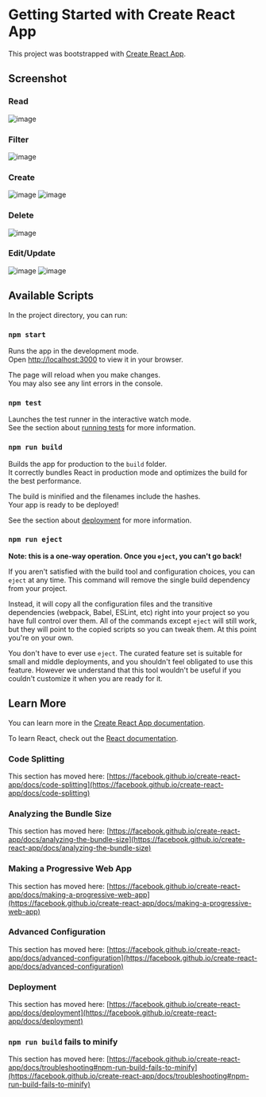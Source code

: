 # Getting Started with Create React App

This project was bootstrapped with [Create React App](https://github.com/facebook/create-react-app).

## Screenshot
### Read
![image](https://github.com/hlw-aryan/RosstechDashboard/assets/134946530/b2844ae3-4002-421a-b32e-8f276fa15829)
### Filter
![image](https://github.com/hlw-aryan/RosstechDashboard/assets/134946530/4f8c152a-96df-4170-b11d-7f8093cfe563)
### Create
![image](https://github.com/hlw-aryan/RosstechDashboard/assets/134946530/8aae3883-4408-4c05-a430-cabce2bf24e4)
![image](https://github.com/hlw-aryan/RosstechDashboard/assets/134946530/42e1885e-03d1-45ee-8645-b434adaef073)
### Delete
![image](https://github.com/hlw-aryan/RosstechDashboard/assets/134946530/33d3ab52-4e79-42bf-acef-2b3de66c648b)
### Edit/Update
![image](https://github.com/hlw-aryan/RosstechDashboard/assets/134946530/a0e84d26-4572-4085-b2f9-7aaafd5f1789)
![image](https://github.com/hlw-aryan/RosstechDashboard/assets/134946530/81be024c-585c-42fe-aa6f-37788e63ae37)




## Available Scripts

In the project directory, you can run:

### `npm start`

Runs the app in the development mode.\
Open [http://localhost:3000](http://localhost:3000) to view it in your browser.

The page will reload when you make changes.\
You may also see any lint errors in the console.

### `npm test`

Launches the test runner in the interactive watch mode.\
See the section about [running tests](https://facebook.github.io/create-react-app/docs/running-tests) for more information.

### `npm run build`

Builds the app for production to the `build` folder.\
It correctly bundles React in production mode and optimizes the build for the best performance.

The build is minified and the filenames include the hashes.\
Your app is ready to be deployed!

See the section about [deployment](https://facebook.github.io/create-react-app/docs/deployment) for more information.

### `npm run eject`

**Note: this is a one-way operation. Once you `eject`, you can't go back!**

If you aren't satisfied with the build tool and configuration choices, you can `eject` at any time. This command will remove the single build dependency from your project.

Instead, it will copy all the configuration files and the transitive dependencies (webpack, Babel, ESLint, etc) right into your project so you have full control over them. All of the commands except `eject` will still work, but they will point to the copied scripts so you can tweak them. At this point you're on your own.

You don't have to ever use `eject`. The curated feature set is suitable for small and middle deployments, and you shouldn't feel obligated to use this feature. However we understand that this tool wouldn't be useful if you couldn't customize it when you are ready for it.

## Learn More

You can learn more in the [Create React App documentation](https://facebook.github.io/create-react-app/docs/getting-started).

To learn React, check out the [React documentation](https://reactjs.org/).

### Code Splitting

This section has moved here: [https://facebook.github.io/create-react-app/docs/code-splitting](https://facebook.github.io/create-react-app/docs/code-splitting)

### Analyzing the Bundle Size

This section has moved here: [https://facebook.github.io/create-react-app/docs/analyzing-the-bundle-size](https://facebook.github.io/create-react-app/docs/analyzing-the-bundle-size)

### Making a Progressive Web App

This section has moved here: [https://facebook.github.io/create-react-app/docs/making-a-progressive-web-app](https://facebook.github.io/create-react-app/docs/making-a-progressive-web-app)

### Advanced Configuration

This section has moved here: [https://facebook.github.io/create-react-app/docs/advanced-configuration](https://facebook.github.io/create-react-app/docs/advanced-configuration)

### Deployment

This section has moved here: [https://facebook.github.io/create-react-app/docs/deployment](https://facebook.github.io/create-react-app/docs/deployment)

### `npm run build` fails to minify

This section has moved here: [https://facebook.github.io/create-react-app/docs/troubleshooting#npm-run-build-fails-to-minify](https://facebook.github.io/create-react-app/docs/troubleshooting#npm-run-build-fails-to-minify)
